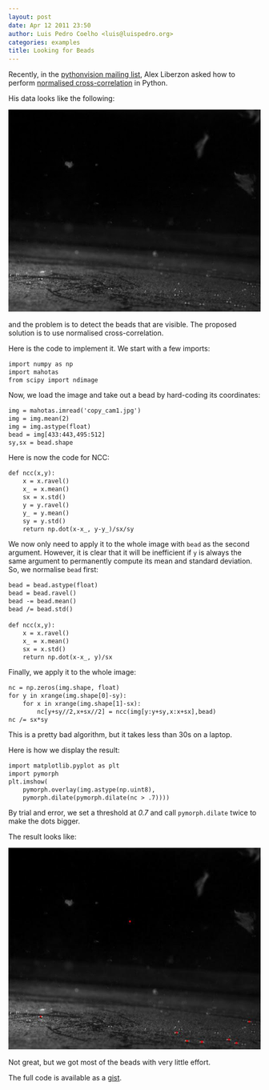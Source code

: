 ```yaml
---
layout: post
date: Apr 12 2011 23:50
author: Luis Pedro Coelho <luis@luispedro.org>
categories: examples
title: Looking for Beads
---
```


Recently, in the [pythonvision mailing
list](http://groups.google.com/group/pythonvision), Alex Liberzon asked
how to perform [normalised
cross-correlation](http://en.wikipedia.org/wiki/Cross-correlation) in
Python.

His data looks like the following:

![image](/media/files/images/blog/2011/beads_original.jpeg)

and the problem is to detect the beads that are visible. The proposed
solution is to use normalised cross-correlation.

Here is the code to implement it. We start with a few imports:

    import numpy as np
    import mahotas
    from scipy import ndimage

Now, we load the image and take out a bead by hard-coding its
coordinates:

    img = mahotas.imread('copy_cam1.jpg')
    img = img.mean(2)
    img = img.astype(float)
    bead = img[433:443,495:512]
    sy,sx = bead.shape

Here is now the code for NCC:

    def ncc(x,y):
        x = x.ravel()
        x_ = x.mean()
        sx = x.std()
        y = y.ravel()
        y_ = y.mean()
        sy = y.std()
        return np.dot(x-x_, y-y_)/sx/sy

We now only need to apply it to the whole image with `bead` as the
second argument. However, it is clear that it will be inefficient if `y`
is always the same argument to permanently compute its mean and standard
deviation. So, we normalise `bead` first:

    bead = bead.astype(float)
    bead = bead.ravel()
    bead -= bead.mean()
    bead /= bead.std()

    def ncc(x,y):
        x = x.ravel()
        x_ = x.mean()
        sx = x.std()
        return np.dot(x-x_, y)/sx

Finally, we apply it to the whole image:

    nc = np.zeros(img.shape, float)
    for y in xrange(img.shape[0]-sy):
        for x in xrange(img.shape[1]-sx):
            nc[y+sy//2,x+sx//2] = ncc(img[y:y+sy,x:x+sx],bead)
    nc /= sx*sy

This is a pretty bad algorithm, but it takes less than 30s on a laptop.

Here is how we display the result:

    import matplotlib.pyplot as plt
    import pymorph
    plt.imshow(
        pymorph.overlay(img.astype(np.uint8),
        pymorph.dilate(pymorph.dilate(nc > .7))))

By trial and error, we set a threshold at *0.7* and call
`pymorph.dilate` twice to make the dots bigger.

The result looks like:

![image](/media/files/images/blog/2011/beads_result.jpeg)

Not great, but we got most of the beads with very little effort.

The full code is available as a [gist](https://gist.github.com/916944).

